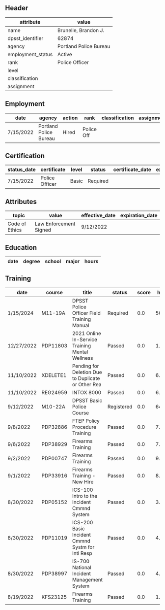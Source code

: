 ## Header
| attribute | value |
| --------- | ----- |
| name | Brunelle, Brandon J. |
| dpsst_identifier | 62874 |
| agency | Portland Police Bureau |
| employment_status | Active |
| rank | Police Officer |
| level |  |
| classification |  |
| assignment |  |
## Employment
| date | agency | action | rank | classification | assignment |
| ---- | ------ | ------ | ---- | -------------- | ---------- |
| 7/15/2022 | Portland Police Bureau | Hired | Police Off |  |  |
## Certification
| status_date | certificate | level | status | certificate_date | expiration_date | probation_date |
| ----------- | ----------- | ----- | ------ | ---------------- | --------------- | -------------- |
| 7/15/2022 | Police Officer | Basic | Required |  |  | 1/15/2024 |
## Attributes
| topic | value | effective_date | expiration_date |
| ----- | ----- | -------------- | --------------- |
| Code of Ethics | Law Enforcement Signed | 9/12/2022 |  |
## Education
| date | degree | school | major | hours |
| ---- | ------ | ------ | ----- | ----- |
## Training
| date | course | title | status | score | hours |
| ---- | ------ | ----- | ------ | ----- | ----- |
| 1/15/2024 | M11-19A | DPSST Police Officer Field Training Manual | Required | 0.0 | 50.00 |
| 12/27/2022 | PDP11803 | 2021 Online In-Service Training Mental Wellness | Passed | 0.0 | 1.25 |
| 11/10/2022 | XDELETE1 | Pending for Deletion Due to Duplicate or Other Rea | Passed | 0.0 | 6.00 |
| 11/10/2022 | REG24959 | INTOX 8000 | Passed | 0.0 | 6.00 |
| 9/12/2022 | M10-22A | DPSST Basic Police Course | Registered | 0.0 | 640.00 |
| 9/8/2022 | PDP32886 | FTEP Policy  Procedure Training | Passed | 0.0 | 7.00 |
| 9/6/2022 | PDP38929 | Firearms Training | Passed | 0.0 | 7.00 |
| 9/2/2022 | PDP00747 | Firearms Training | Passed | 0.0 | 9.00 |
| 9/1/2022 | PDP33916 | Firearms Training - New Hire | Passed | 0.0 | 8.00 |
| 8/30/2022 | PDP05152 | ICS-100 Intro to the Incident Cmmnd System | Passed | 0.0 | 3.00 |
| 8/30/2022 | PDP11019 | ICS-200 Basic Incident Cmmnd Systm for Intl Resp | Passed | 0.0 | 4.00 |
| 8/30/2022 | PDP38997 | IS-700 National Incident Management System | Passed | 0.0 | 4.00 |
| 8/19/2022 | KFS23125 | Firearms Training | Passed | 0.0 | 1.00 |

